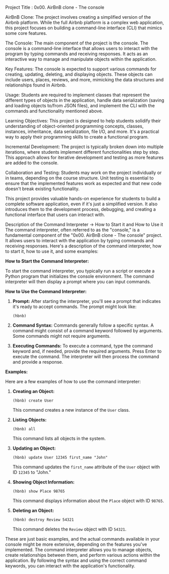 Project Title : 0x00. AirBnB clone - The console


AirBnB Clone:
The project involves creating a simplified version of the Airbnb platform. While the full Airbnb platform is a complex web application, this project focuses on building a command-line interface (CLI) that mimics some core features.

The Console:
The main component of the project is the console. The console is a command-line interface that allows users to interact with the program by typing commands and receiving responses. It acts as an interactive way to manage and manipulate objects within the application.

Key Features:
The console is expected to support various commands for creating, updating, deleting, and displaying objects. These objects can include users, places, reviews, and more, mimicking the data structures and relationships found in Airbnb.

Usage:
Students are required to implement classes that represent the different types of objects in the application, handle data serialization (saving and loading objects to/from JSON files), and implement the CLI with the commands and functionality mentioned above.

Learning Objectives:
This project is designed to help students solidify their understanding of object-oriented programming concepts, classes, instances, inheritance, data serialization, file I/O, and more. It's a practical way to apply their programming skills to create a functional program.

Incremental Development:
The project is typically broken down into multiple iterations, where students implement different functionalities step by step. This approach allows for iterative development and testing as more features are added to the console.

Collaboration and Testing:
Students may work on the project individually or in teams, depending on the course structure. Unit testing is essential to ensure that the implemented features work as expected and that new code doesn't break existing functionality.

This project provides valuable hands-on experience for students to build a complete software application, even if it's just a simplified version. It also introduces them to the development process, debugging, and creating a functional interface that users can interact with.


Description of the Command Interpreter -> How to Start it and How to Use it
The command interpreter, often referred to as the "console," is a fundamental component of the "0x00. AirBnB clone - The console" project. It allows users to interact with the application by typing commands and receiving responses. Here's a description of the command interpreter, how to start it, how to use it, and some examples:

**How to Start the Command Interpreter:**

To start the command interpreter, you typically run a script or execute a Python program that initializes the console environment. The command interpreter will then display a prompt where you can input commands.

**How to Use the Command Interpreter:**

1. **Prompt:**
   After starting the interpreter, you'll see a prompt that indicates it's ready to accept commands. The prompt might look like:
   ```
   (hbnb)
   ```

2. **Command Syntax:**
   Commands generally follow a specific syntax. A command might consist of a command keyword followed by arguments. Some commands might not require arguments.

3. **Executing Commands:**
   To execute a command, type the command keyword and, if needed, provide the required arguments. Press Enter to execute the command. The interpreter will then process the command and provide a response.

**Examples:**

Here are a few examples of how to use the command interpreter:

1. **Creating an Object:**
   ```
   (hbnb) create User
   ```

   This command creates a new instance of the `User` class.

2. **Listing Objects:**
   ```
   (hbnb) all
   ```

   This command lists all objects in the system.

3. **Updating an Object:**
   ```
   (hbnb) update User 12345 first_name "John"
   ```

   This command updates the `first_name` attribute of the `User` object with ID `12345` to "John."

4. **Showing Object Information:**
   ```
   (hbnb) show Place 98765
   ```

   This command displays information about the `Place` object with ID `98765`.

5. **Deleting an Object:**
   ```
   (hbnb) destroy Review 54321
   ```

   This command deletes the `Review` object with ID `54321`.

These are just basic examples, and the actual commands available in your console might be more extensive, depending on the features you've implemented. The command interpreter allows you to manage objects, create relationships between them, and perform various actions within the application. By following the syntax and using the correct command keywords, you can interact with the application's functionality.
